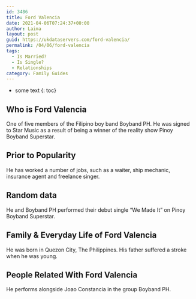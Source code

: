 ```yaml
---
id: 3486
title: Ford Valencia
date: 2021-04-06T07:24:37+00:00
author: Laima
layout: post
guid: https://ukdataservers.com/ford-valencia/
permalink: /04/06/ford-valencia
tags:
  - Is Married?
  - Is Single?
  - Relationships
category: Family Guides
---
```


* some text
{: toc}


## Who is Ford Valencia
                  
                  
                  
One of five members of the Filipino boy band Boyband PH. He was signed to Star Music as a result of being a winner of the reality show Pinoy Boyband Superstar.
                  
              
            
              
            
                
                
                
## Prior to Popularity
                  
                  
                  
He has worked a number of jobs, such as a waiter, ship mechanic, insurance agent and freelance singer.
                  
              
            
              
            
                
                
                
## Random data
                  
                  
                  
He and Boyband PH performed their debut single &#8220;We Made It&#8221; on Pinoy Boyband Superstar.
                  
              
            
              
            
                
                
                
## Family & Everyday Life of Ford Valencia
                  
                  
                  
He was born in Quezon City, The Philippines. His father suffered a stroke when he was young. 
                  
              
            
              
            
                
                
                
## People Related With Ford Valencia
                  
                  
                  
He performs alongside Joao Constancia in the group Boyband PH.
                  
              
            
              
            
                
              
            
              
              
            
            
              
            
          
          
          